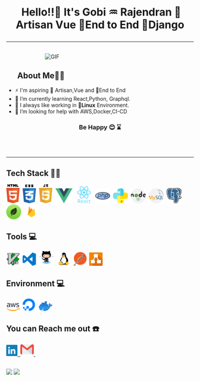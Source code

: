 # <p align="center">️ **Hello!!👋️ It's Gobi ♒ Rajendran** 🦄 Artisan Vue 🐧End to End 🐍Django </p> 

---

</br>

<img align="right" alt="GIF" width="400" src="https://media.giphy.com/media/Vbn7PUTxaB6dVnVa2h/giphy.gif"/>

</br>

## &nbsp; &nbsp; &nbsp; **About Me**👨‍🎓️

- ⚡ I'm aspiring 🔭️ Artisan,Vue and 🐧End to End
- 🌱 I’m currently learning React,Python, Graphql.
- 👯 I always like working in 🐧️**Linux** Environment.
- 🤔 I’m looking for help with AWS,Docker,CI-CD

### <p align="center">**Be Happy** 😊️ ⌛</p>

<!-- - 🌱 I’m currently learning FastAPI -->
<!-- - 👯 I’m looking to collaborate on ... -->
<!-- - 🤔 I’m looking for help with ... -->
<!-- - 💬 Ask me about ... -->
  <!-- - 😄 Pronouns: ... -->
  <!-- - ⚡ Fun fact: ... -->

 </br>
 </br>

---

## **Tech Stack** 👨‍💻️

 <!-- - <img  align="right" src="https://github-readme-stats.vercel.app/api?username=githubgobi&show_icons=true&text_color=fff&icon_color=00C853&title_color=FF6F00&bg_color=000">-->
<p >
	<img width="36px" alt="html" src="https://github.com/githubgobi/githubgobi/blob/master/assets/html5.svg">&nbsp;
	<img width="36px" alt="css" src="https://github.com/githubgobi/githubgobi/blob/master/assets/css3.svg">&nbsp;
	<img width="36px" alt="javascript" src="https://github.com/githubgobi/githubgobi/blob/master/assets/javascript.svg">&nbsp;
	<img width="46px" alt="vue" src="https://github.com/githubgobi/githubgobi/blob/master/assets/vue.svg">&nbsp;
	<img width="46px" alt="react" src="https://github.com/githubgobi/githubgobi/blob/master/assets/react.svg">&nbsp;
	<img width="40px" alt="php" src="https://github.com/githubgobi/githubgobi/blob/master/assets/php.svg">&nbsp;
	<img width="40px" alt="python" src="https://github.com/githubgobi/githubgobi/blob/master/assets/python.svg">&nbsp;
	<img width="40px" alt="node" src="https://github.com/githubgobi/githubgobi/blob/master/assets/node.svg">&nbsp;
	<img width="40px" alt="mysql" src="https://github.com/githubgobi/githubgobi/blob/master/assets/mysql.svg">&nbsp;
	<img width="40px" alt="postgres" src="https://github.com/githubgobi/githubgobi/blob/master/assets/postgres.svg">&nbsp;
	<img width="40px" alt="mongo" src="https://github.com/githubgobi/githubgobi/blob/master/assets/mongo.svg">&nbsp;
	<img width="40px" alt="firebase" src="https://github.com/githubgobi/githubgobi/blob/master/assets/firebase.svg">&nbsp;
</p>

## **Tools** 💻️

<p >
	<img width="36px" alt="vim" src="https://github.com/githubgobi/githubgobi/blob/master/assets/vim.svg">&nbsp;
	<img width="36px" alt="vscode" src="https://github.com/githubgobi/githubgobi/blob/master/assets/visual-studio-code.svg">&nbsp;
	<img width="40px" alt="github" src="https://github.com/githubgobi/githubgobi/blob/master/assets/github.svg">&nbsp;
	<img width="36px" alt="linux" src="https://github.com/githubgobi/githubgobi/blob/master/assets/linux.svg">&nbsp;
	<img width="36px" alt="postman" src="https://github.com/githubgobi/githubgobi/blob/master/assets/postman.svg">&nbsp;
	<img width="36px" alt="planning" src="https://github.com/githubgobi/githubgobi/blob/master/assets/draw.svg">&nbsp;
</p>

## **Environment** 💻️

<p >
	<img width="36px" alt="aws" src="https://github.com/githubgobi/githubgobi/blob/master/assets/aws.svg">&nbsp;
	<img width="36px" alt="digitalocean" src="https://github.com/githubgobi/githubgobi/blob/master/assets/digitalocean.svg">&nbsp;
	<img width="36px" alt="docker" src="https://github.com/githubgobi/githubgobi/blob/master/assets/docker.svg">&nbsp;
</p>

## **You can Reach me out** ☎️

<a href="https://www.linkedin.com/in/gobi-rajendran-70205725">
        <img width="30px" alt="LinkedIn" src="https://github.com/githubgobi/githubgobi/blob/master/assets/linkedin.svg">&nbsp;
</a>

<a href="mailto:mailforgobi@gmail.com?subject=Hello%20Gobi">
        <img width="36px" alt="gmail" src="https://github.com/githubgobi/githubgobi/blob/master/assets/gmail.svg">&nbsp;
</a>

</br>
</br>
<p >
  <img src = "https://github-readme-stats.vercel.app/api?username=githubgobi&show_icons=true&theme=radical&line_height=27">
  <img src = "https://github-readme-stats.vercel.app/api/top-langs/?username=githubgobi&hide=HTML&theme=tokyonight">
</p>


